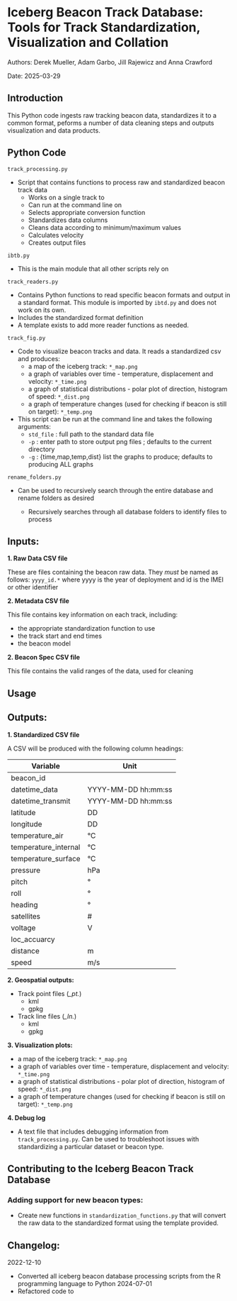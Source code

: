 # Iceberg Beacon Track Database: Tools for Track Standardization, Visualization and Collation 

Authors: Derek Mueller, Adam Garbo, Jill Rajewicz and Anna Crawford

Date: 2025-03-29

## Introduction
This Python code ingests raw tracking beacon data, standardizes it to a common format, peforms a number of data cleaning steps and outputs visualization and data products.

## Python Code
`track_processing.py`
* Script that contains functions to process raw and standardized beacon track data
  * Works on a single track to 
  * Can run at the command line on 
  * Selects appropriate conversion function
  * Standardizes data columns
  * Cleans data according to minimum/maximum values
  * Calculates velocity
  * Creates output files

`ibtb.py`
* This is the main module that all other scripts rely on


`track_readers.py`
* Contains Python functions to read specific beacon formats and output in a standard format. This module is imported by `ibtd.py` and does not work on its own. 
* Includes the standardized format definition
* A template exists to add more reader functions as needed.  

`track_fig.py` 
* Code to visualize beacon tracks and data. It reads a standardized csv and produces: 
  * a map of the iceberg track: `*_map.png`
  * a graph of variables over time - temperature, displacement and velocity: `*_time.png`
  * a graph of statistical distributions - polar plot of direction, histogram of speed: `*_dist.png`
  * a graph of temperature changes (used for checking if beacon is still on target): `*_temp.png`
* This script can be run at the command line and takes the following arguments: 
  * `std_file` : full path to the standard data file
  * `-p` : enter path to store output png files ; defaults to the current directory
  * `-g` : {time,map,temp,dist} list the graphs to produce; defaults to producing ALL graphs

`rename_folders.py`
* Can be used to recursively search through the entire database and rename folders as desired


  * Recursively searches through all database folders to identify files to process

## Inputs:

**1. Raw Data CSV file**

These are files containing the beacon raw data.  They *must* be named as follows: `yyyy_id.*` where yyyy is the year of deployment and id is the IMEI or other identifier

**2. Metadata CSV file**

This file contains key information on each track, including: 
* the appropriate standardization function to use
* the track start and end times
* the beacon model

**2. Beacon Spec CSV file**

This file contains the valid ranges of the data, used for cleaning

## Usage

## Outputs:

**1. Standardized CSV file**

A CSV will be produced with the following column headings:

| Variable | Unit |
| --- | ---  |
| beacon_id |   |
| datetime_data | YYYY-MM-DD hh:mm:ss |
| datetime_transmit | YYYY-MM-DD hh:mm:ss  |
| latitude | DD  |
| longitude | DD |
| temperature_air | °C  |
| temperature_internal | °C  |
| temperature_surface | °C |
| pressure | hPa |
| pitch | ° |
| roll | ° |
| heading | ° |
| satellites | # |
| voltage | V  |
| loc_accuarcy |   |
| distance | m |
| speed | m/s |

**2. Geospatial outputs:**
* Track point files (*_pt.*)
  * kml
  * gpkg
* Track line files (*_ln.*)
  * kml
  * gpkg

**3. Visualization plots:**
  * a map of the iceberg track: `*_map.png`
  * a graph of variables over time - temperature, displacement and velocity: `*_time.png`
  * a graph of statistical distributions - polar plot of direction, histogram of speed: `*_dist.png`
  * a graph of temperature changes (used for checking if beacon is still on target): `*_temp.png`

**4. Debug log**
* A text file that includes debugging information from `track_processing.py`. Can be used to troubleshoot issues with standardizing a particular dataset or beacon type.


## Contributing to the Iceberg Beacon Track Database
### Adding support for new beacon types: 
* Create new functions in `standardization_functions.py` that will convert the raw data to the standardized format using the template provided. 

## Changelog:
2022-12-10
* Converted all iceberg beacon database processing scripts from the R programming language to Python
2024-07-01
* Refactored code to 
